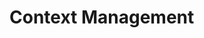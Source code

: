 # Context Management


<!-- .slide: data-background="img/context-00.png" data-background-size="contain" data-background-color="black" -->


<!-- .slide: data-background="img/context-01.png" data-background-size="contain" data-background-color="black" -->


<!-- .slide: data-background="img/context-02.png" data-background-size="contain" data-background-color="black" -->
